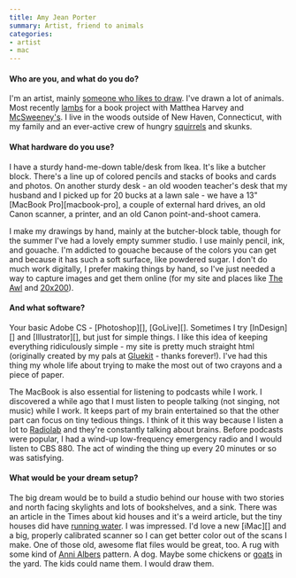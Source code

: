 ```yaml
---
title: Amy Jean Porter
summary: Artist, friend to animals
categories:
- artist
- mac
---
```


#### Who are you, and what do you do?

I'm an artist, mainly [someone who likes to draw](http://www.amyjeanporter.com/ "Amy's website."). I've drawn a lot of animals. Most recently [lambs](http://www.amyjeanporter.com/images/lamb/ "Amy's drawings for the book, Of Lamb.") for a book project with Matthea Harvey and [McSweeney's](http://store.mcsweeneys.net/index.cfm/fuseaction/catalog.detail/object_id/6c24f9c5-c414-4a6c-b07a-1ea76f1c5e32/OfLamb.cfm "The poetry book Amy painted for."). I live in the woods outside of New Haven, Connecticut, with my family and an ever-active crew of hungry [squirrels](http://amyjeanporter.com/images/mammals/pages/x_squirrel1.htm "Amy's squirrel.") and skunks.

#### What hardware do you use?

I have a sturdy hand-me-down table/desk from Ikea. It's like a butcher block. There's a line up of colored pencils and stacks of books and cards and photos. On another sturdy desk - an old wooden teacher's desk that my husband and I picked up for 20 bucks at a lawn sale - we have a 13" [MacBook Pro][macbook-pro], a couple of external hard drives, an old Canon scanner, a printer, and an old Canon point-and-shoot camera. 

I make my drawings by hand, mainly at the butcher-block table, though for the summer I've had a lovely empty summer studio. I use mainly pencil, ink, and gouache. I'm addicted to gouache because of the colors you can get and because it has such a soft surface, like powdered sugar. I don't do much work digitally, I prefer making things by hand, so I've just needed a way to capture images and get them online (for my site and places like [The Awl](http://www.theawl.com/tag/amy-jean-porter "Amy's drawings on The Awl.") and [20x200](http://www.20x200.com/artists/amy-jean-porter.html "Amy's profile on 20x200.")).

#### And what software?

Your basic Adobe CS - [Photoshop][], [GoLive][]. Sometimes I try [InDesign][] and [Illustrator][], but just for simple things. I like this idea of keeping everything ridiculously simple - my site is pretty much straight html (originally created by my pals at [Gluekit](http://www.gluekit.com/ "Kathleen and Christopher make illustrations.") - thanks forever!). I've had this thing my whole life about trying to make the most out of two crayons and a piece of paper.

The MacBook is also essential for listening to podcasts while I work. I discovered a while ago that I must listen to people talking (not singing, not music) while I work. It keeps part of my brain entertained so that the other part can focus on tiny tedious things. I think of it this way because I listen a lot to [Radiolab](http://www.radiolab.org/ "A radio show.") and they're constantly talking about brains. Before podcasts were popular, I had a wind-up low-frequency emergency radio and I would listen to CBS 880. The act of winding the thing up every 20 minutes or so was satisfying.

#### What would be your dream setup?

The big dream would be to build a studio behind our house with two stories and north facing skylights and lots of bookshelves, and a sink. There was an article in the Times about kid houses and it's a weird article, but the tiny houses did have [running water](http://www.nytimes.com/2011/07/21/garden/playhouses-childs-play-grown-up-cash.html?_r=1&pagewanted=all "The NYT article on playhouses."). I was impressed. I'd love a new [iMac][] and a big, properly calibrated scanner so I can get better color out of the scans I make. One of those old, awesome flat files would be great, too. A rug with some kind of [Anni Albers](http://www.albersfoundation.org/Albers.php?inc=Galleries&g=a007 "An Anni Albers artwork.") pattern. A dog. Maybe some chickens or [goats](http://www.amazon.com/Goat-Handbook-Barrons-Pet-Handbooks/dp/0764132687/ "A book on goats.") in the yard. The kids could name them. I would draw them.